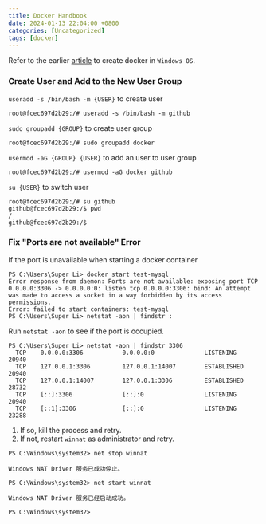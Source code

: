 ```yaml
---
title: Docker Handbook  
date: 2024-01-13 22:04:00 +0800  
categories: [Uncategorized]  
tags: [docker]  
---
```

Refer to the earlier [article](/posts/Windows-10安装Docker并使用私钥连接AWS-EC2/) to create docker in `Windows OS`.  
### Create User and Add to the New User Group
`useradd -s /bin/bash -m {USER}` to create user
```
root@fcec697d2b29:/# useradd -s /bin/bash -m github
```
`sudo groupadd {GROUP}` to create user group
```
root@fcec697d2b29:/# sudo groupadd docker
```
`usermod -aG {GROUP} {USER}` to add an user to user group
```
root@fcec697d2b29:/# usermod -aG docker github
```
`su {USER}` to switch user
```
root@fcec697d2b29:/# su github
github@fcec697d2b29:/$ pwd
/
github@fcec697d2b29:/$
```

### Fix "Ports are not available" Error
If the port is unavailable when starting a docker container
```
PS C:\Users\Super Li> docker start test-mysql
Error response from daemon: Ports are not available: exposing port TCP 0.0.0.0:3306 -> 0.0.0.0:0: listen tcp 0.0.0.0:3306: bind: An attempt was made to access a socket in a way forbidden by its access permissions.
Error: failed to start containers: test-mysql
PS C:\Users\Super Li> netstat -aon | findstr :
```
Run `netstat -aon` to see if the port is occupied.
```
PS C:\Users\Super Li> netstat -aon | findstr 3306
  TCP    0.0.0.0:3306           0.0.0.0:0              LISTENING       20940
  TCP    127.0.0.1:3306         127.0.0.1:14007        ESTABLISHED     20940
  TCP    127.0.0.1:14007        127.0.0.1:3306         ESTABLISHED     28732
  TCP    [::]:3306              [::]:0                 LISTENING       20940
  TCP    [::1]:3306             [::]:0                 LISTENING       23288
```
1. If so, kill the process and retry.
1. If not, restart `winnat` as administrator and retry.

```
PS C:\Windows\system32> net stop winnat

Windows NAT Driver 服务已成功停止。

PS C:\Windows\system32> net start winnat

Windows NAT Driver 服务已经启动成功。

PS C:\Windows\system32>
```